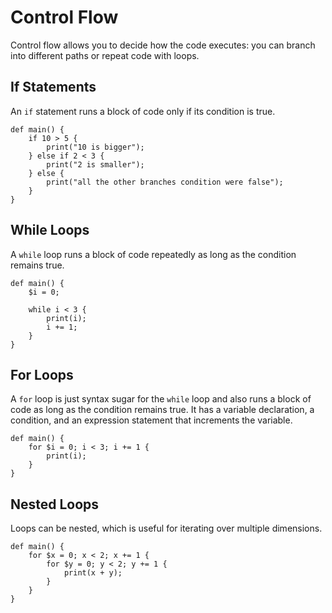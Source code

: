 # Control Flow

Control flow allows you to decide how the code executes: you can branch into different paths or repeat code with loops.

## If Statements

An `if` statement runs a block of code only if its condition is true.

```kaori
def main() {
    if 10 > 5 {
        print("10 is bigger");
    } else if 2 < 3 {
        print("2 is smaller");
    } else {
        print("all the other branches condition were false");
    }
}
```

## While Loops

A `while` loop runs a block of code repeatedly as long as the condition remains true.

```kaori
def main() {
    $i = 0;

    while i < 3 {
        print(i);
        i += 1;
    }
}
```

## For Loops

A `for` loop is just syntax sugar for the `while` loop and also runs a block of code as long as the condition remains true. It has a variable declaration, a condition, and an expression statement that increments the variable.

```kaori
def main() {
    for $i = 0; i < 3; i += 1 {
        print(i);
    }
}
```

## Nested Loops

Loops can be nested, which is useful for iterating over multiple dimensions.

```kaori
def main() {
    for $x = 0; x < 2; x += 1 {
        for $y = 0; y < 2; y += 1 {
            print(x + y);
        }
    }
}
```
